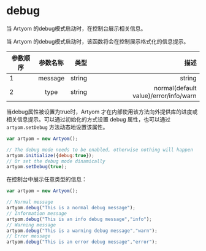 # debug

当 Artyom 的debug模式启动时，在控制台展示相关信息。

当 Artyom 的debug模式启动时，该函数将会在控制展示格式化的信息提示。

参数顺序|参数名称|类型|描述
---|:--:|---:|---:|
1|message|string|string
2|type|string|normal(default value)/error/info/warn

当debug属性被设置为true时，Artyom 才在内部使用该方法向外提供库的进度或相关信息提示。可以通过初始化的方式设置 debug 属性，也可以通过 `artyom.setDebug` 方法动态地设置该属性。

```javascript
var artyom = new Artyom();

// The debug mode needs to be enabled, otherwise nothing will happen
artyom.initialize({debug:true});
// Or set the debug mode dinamically
artyom.setDebug(true);
```

在控制台中展示任意类型的信息：

```javascript
var artyom = new Artyom();

// Normal message
artyom.debug("This is a normal debug message");
// Information message
artyom.debug("This is an info debug message","info");
// Warning message
artyom.debug("This is a warning debug message","warn");
// Error message
artyom.debug("This is an error debug message","error");
```
